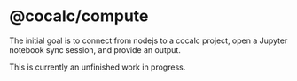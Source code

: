 # @cocalc/compute

The initial goal is to connect from nodejs to a cocalc project, open a Jupyter notebook sync session, and provide an output.

This is currently an unfinished work in progress.
